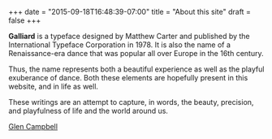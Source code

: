 +++
date = "2015-09-18T16:48:39-07:00"
title = "About this site"
draft = false
+++

**Galliard** is a typeface designed by Matthew Carter and published
by the International Typeface Corporation in 1978.  It is also the
name of a Renaissance-era dance that was popular all over Europe
in the 16th century.

Thus, the name represents both a beautiful experience as well as
the playful exuberance of dance. Both these elements are hopefully
present in this website, and in life as well.

These writings are an attempt to capture, in words, the beauty,
precision, and playfulness of life and the world around us.

[Glen Campbell](/author/glen-campbell.html)